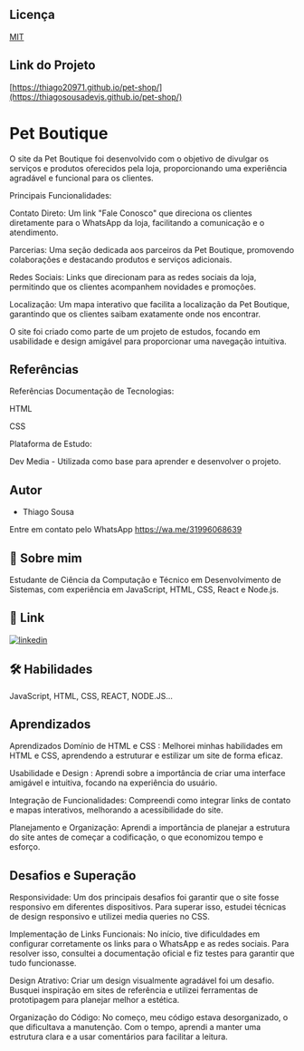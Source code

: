 
## Licença

[MIT](https://choosealicense.com/licenses/mit/)


## Link do Projeto

 [https://thiago20971.github.io/pet-shop/](https://thiagosousadevjs.github.io/pet-shop/)
# Pet Boutique

O site da Pet Boutique foi desenvolvido com o objetivo de divulgar os serviços e produtos oferecidos pela loja, proporcionando uma experiência agradável e funcional para os clientes.

Principais Funcionalidades:

Contato Direto: Um link "Fale Conosco" que direciona os clientes diretamente para o WhatsApp da loja, facilitando a comunicação e o atendimento.

Parcerias: Uma seção dedicada aos parceiros da Pet Boutique, promovendo colaborações e destacando produtos e serviços adicionais.

Redes Sociais: Links que direcionam para as redes sociais da loja, permitindo que os clientes acompanhem novidades e promoções.

Localização: Um mapa interativo que facilita a localização da Pet Boutique, garantindo que os clientes saibam exatamente onde nos encontrar.

O site foi criado como parte de um projeto de estudos, focando em usabilidade e design amigável para proporcionar uma navegação intuitiva.


## Referências

Referências
Documentação de Tecnologias:

HTML

CSS

Plataforma de Estudo:  

Dev Media - Utilizada como base para aprender e desenvolver o projeto.




## Autor

- Thiago Sousa

Entre em contato pelo WhatsApp
 https://wa.me/31996068639




## 🚀 Sobre mim
Estudante de Ciência da Computação e Técnico em Desenvolvimento de Sistemas, com experiência em JavaScript, HTML, CSS, React e Node.js.


## 🔗 Link

[![linkedin](https://img.shields.io/badge/linkedin-0A66C2?style=for-the-badge&logo=linkedin&logoColor=white)](https://www.linkedin.com/)



## 🛠 Habilidades
JavaScript, HTML, CSS, REACT, NODE.JS...


## Aprendizados

Aprendizados
Domínio de HTML e CSS :  Melhorei minhas habilidades em HTML e CSS, aprendendo a estruturar e estilizar um site de forma eficaz.

Usabilidade e Design : Aprendi sobre a importância de criar uma interface amigável e intuitiva, focando na experiência do usuário.

Integração de Funcionalidades: Compreendi como integrar links de contato e mapas interativos, melhorando a acessibilidade do site.

Planejamento e Organização: Aprendi a importância de planejar a estrutura do site antes de começar a codificação, o que economizou tempo e esforço.



## Desafios e Superação

Responsividade: Um dos principais desafios foi garantir que o site fosse responsivo em diferentes dispositivos. Para superar isso, estudei técnicas de design responsivo e utilizei media queries no CSS.

Implementação de Links Funcionais: No início, tive dificuldades em configurar corretamente os links para o WhatsApp e as redes sociais. Para resolver isso, consultei a documentação oficial e fiz testes para garantir que tudo funcionasse.

Design Atrativo: Criar um design visualmente agradável foi um desafio. Busquei inspiração em sites de referência e utilizei ferramentas de prototipagem para planejar melhor a estética.

Organização do Código: No começo, meu código estava desorganizado, o que dificultava a manutenção. Com o tempo, aprendi a manter uma estrutura clara e a usar comentários para facilitar a leitura.
